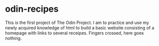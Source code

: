# odin-recipes

This is the first project of The Odin Project. I am to practice and use my newly acquired knowledge of html to build a basic website consisting of a homepage with links to several receipes. Fingers crossed, here goes nothing.